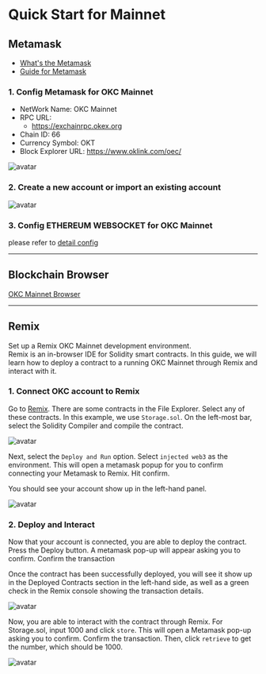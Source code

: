 # Quick Start for Mainnet
## Metamask
- [What's the Metamask](https://metamask.io/index.html)
- [Guide for Metamask](https://docs.metamask.io/guide/)

### 1. Config Metamask for OKC Mainnet

- NetWork Name: OKC Mainnet
- RPC URL: 
    - https://exchainrpc.okex.org
- Chain ID: 66
- Currency Symbol: OKT
- Block Explorer URL: https://www.oklink.com/oec/

![avatar](../img/metamask-01.for-mainnet-en.png)

### 2. Create a new account or import an existing account
![avatar](../img/metamask-01-2.png)

### 3. Config ETHEREUM WEBSOCKET for OKC Mainnet
please refer to [detail config](./basics/websocket.md)

___
## Blockchain Browser
[OKC Mainnet Browser](https://www.oklink.com/oec)
___

## Remix
Set up a Remix OKC Mainnet development environment.    
Remix is an in-browser IDE for Solidity smart contracts. In this guide, we will learn how to deploy a contract to a running OKC Mainnet through Remix and interact with it.   
### 1. Connect OKC account to Remix
Go to [Remix](http://remix.ethereum.org/). There are some contracts in the File Explorer. Select any of these contracts. In this example, we use `Storage.sol`. On the left-most bar, select the Solidity Compiler and compile the contract.


![avatar](../img/metamask-02.png)

Next, select the `Deploy and Run` option. Select `injected web3` as the environment. This will open a metamask popup for you to confirm connecting your Metamask to Remix. Hit confirm.

You should see your account show up in the left-hand panel.

![avatar](../img/metamask-03.png)


### 2. Deploy and Interact
Now that your account is connected, you are able to deploy the contract. Press the Deploy button. A metamask pop-up will appear asking you to confirm. Confirm the transaction   

Once the contract has been successfully deployed, you will see it show up in the Deployed Contracts section in the left-hand side, as well as a green check in the Remix console showing the transaction details.   

![avatar](../img/metamask-04.png)


Now, you are able to interact with the contract through Remix. For Storage.sol, input 1000 and click `store`. This will open a Metamask pop-up asking you to confirm. Confirm the transaction. Then, click `retrieve` to get the number, which should be 1000.

![avatar](../img/metamask-05.png)



